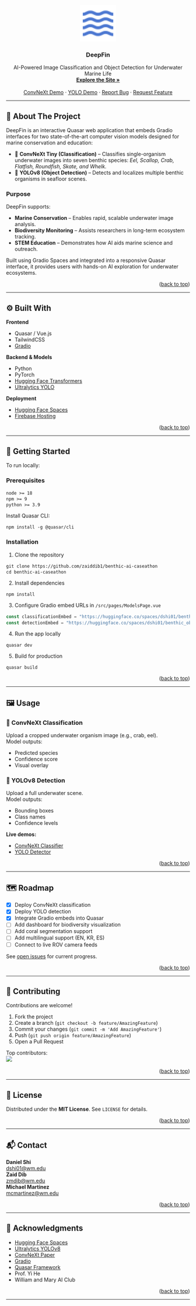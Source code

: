 <!-- Improved compatibility of back to top link: See: https://github.com/othneildrew/Best-README-Template/pull/73 -->
<a id="readme-top"></a>



<br />
<div align="center">
  <a href="https://ai-caseathon.web.app/">
    <img src="icons/waves.svg" alt="Logo" width="100" height="100">
  </a>

  <h3 align="center">DeepFin</h2>

  <p align="center">
    AI-Powered Image Classification and Object Detection for Underwater Marine Life
    <br />
    <a href="https://ai-caseathon.web.app/"><strong>Explore the Site »</strong></a>
    <br />
    <br />
    <a href="https://huggingface.co/spaces/dshi01/benthic_classification">ConvNeXt Demo</a>
    &middot;
    <a href="https://huggingface.co/spaces/dshi01/benthic_obj_detect">YOLO Demo</a>
    &middot;
    <a href="https://github.com/zaiddib1/benthic-ai-caseathon/issues/new?labels=bug">Report Bug</a>
    &middot;
    <a href="https://github.com/zaiddib1/benthic-ai-caseathon/issues/new?labels=enhancement">Request Feature</a>
  </p>
</div>

---

## 🧭 About The Project

DeepFin is an interactive Quasar web application that embeds Gradio interfaces for two state-of-the-art computer vision models designed for marine conservation and education:

- 🐠 **ConvNeXt Tiny (Classification)** – Classifies single-organism underwater images into seven benthic species: *Eel, Scallop, Crab, Flatfish, Roundfish, Skate, and Whelk.*
- 🦀 **YOLOv8 (Object Detection)** – Detects and localizes multiple benthic organisms in seafloor scenes.

### Purpose
DeepFin supports:
- **Marine Conservation** – Enables rapid, scalable underwater image analysis.
- **Biodiversity Monitoring** – Assists researchers in long-term ecosystem tracking.
- **STEM Education** – Demonstrates how AI aids marine science and outreach.

Built using Gradio Spaces and integrated into a responsive Quasar interface, it provides users with hands-on AI exploration for underwater ecosystems.

<p align="right">(<a href="#readme-top">back to top</a>)</p>

---

## ⚙️ Built With

**Frontend**
- Quasar / Vue.js  
- TailwindCSS  
- [Gradio]([url](https://gradio.app/))

**Backend & Models**
- Python  
- PyTorch  
- [Hugging Face Transformers]([url](https://huggingface.co/models))  
- [Ultralytics YOLO]([url](https://github.com/ultralytics/ultralytics)) 

**Deployment**
- [Hugging Face Spaces]([url](https://huggingface.co/spaces))  
- [Firebase Hosting]([url](https://firebase.google.com/docs/hosting))  

<p align="right">(<a href="#readme-top">back to top</a>)</p>

---

## 🚀 Getting Started

To run locally:

### Prerequisites
```
node >= 18
npm >= 9
python >= 3.9
```

Install Quasar CLI:
```
npm install -g @quasar/cli
```

### Installation

1. Clone the repository  
```
git clone https://github.com/zaiddib1/benthic-ai-caseathon
cd benthic-ai-caseathon
```

2. Install dependencies  
```
npm install
```

3. Configure Gradio embed URLs in `/src/pages/ModelsPage.vue`  
```js
const classificationEmbed = "https://huggingface.co/spaces/dshi01/benthic_classification";
const detectionEmbed = "https://huggingface.co/spaces/dshi01/benthic_obj_detect";
```

4. Run the app locally  
```
quasar dev
```

5. Build for production  
```
quasar build
```

<p align="right">(<a href="#readme-top">back to top</a>)</p>

---

## 🖼️ Usage

### 🔹 ConvNeXt Classification
Upload a cropped underwater organism image (e.g., crab, eel).  
Model outputs:
- Predicted species  
- Confidence score  
- Visual overlay  

### 🔹 YOLOv8 Detection
Upload a full underwater scene.  
Model outputs:
- Bounding boxes  
- Class names  
- Confidence levels  

**Live demos:**
- [ConvNeXt Classifier](https://huggingface.co/spaces/dshi01/benthic_classification)
- [YOLO Detector](https://huggingface.co/spaces/dshi01/benthic_obj_detect)

<p align="right">(<a href="#readme-top">back to top</a>)</p>

---

## 🗺️ Roadmap

- [x] Deploy ConvNeXt classification  
- [x] Deploy YOLO detection  
- [x] Integrate Gradio embeds into Quasar  
- [ ] Add dashboard for biodiversity visualization  
- [ ] Add coral segmentation support  
- [ ] Add multilingual support (EN, KR, ES)  
- [ ] Connect to live ROV camera feeds  

See [open issues](https://github.com/zaiddib1/benthic-ai-caseathon/issues) for current progress.

<p align="right">(<a href="#readme-top">back to top</a>)</p>

---

## 🤝 Contributing

Contributions are welcome!

1. Fork the project  
2. Create a branch (`git checkout -b feature/AmazingFeature`)  
3. Commit your changes (`git commit -m 'Add AmazingFeature'`)  
4. Push (`git push origin feature/AmazingFeature`)  
5. Open a Pull Request  

Top contributors:  
<a href="https://github.com/zaiddib1/benthic-ai-caseathon/graphs/contributors">
  <img src="https://contrib.rocks/image?repo=zaiddib1/benthic-ai-caseathon" />
</a>

<p align="right">(<a href="#readme-top">back to top</a>)</p>

---

## 📜 License

Distributed under the **MIT License**. See `LICENSE` for details.

<p align="right">(<a href="#readme-top">back to top</a>)</p>

---

## 📬 Contact

**Daniel Shi**  
dshi01@wm.edu <br> 
**Zaid Dib**<br>
zmdib@wm.edu<br>
**Michael Martinez**<br>
mcmartinez@wm.edu

<p align="right">(<a href="#readme-top">back to top</a>)</p>

---

## 🙏 Acknowledgments

- [Hugging Face Spaces](https://huggingface.co/spaces)  
- [Ultralytics YOLOv8](https://github.com/ultralytics/ultralytics)  
- [ConvNeXt Paper](https://arxiv.org/abs/2201.03545)  
- [Gradio](https://gradio.app)  
- [Quasar Framework](https://quasar.dev)  
- Prof. Yi He  
- William and Mary AI Club  

<p align="right">(<a href="#readme-top">back to top</a>)</p>

---

[contributors-shield]: https://img.shields.io/github/contributors/zaiddib1/benthic-ai-caseathon.svg?style=for-the-badge
[contributors-url]: https://github.com/zaiddib1/benthic-ai-caseathon/graphs/contributors
[forks-shield]: https://img.shields.io/github/forks/zaiddib1/benthic-ai-caseathon.svg?style=for-the-badge
[forks-url]: https://github.com/zaiddib1/benthic-ai-caseathon/network/members
[stars-shield]: https://img.shields.io/github/stars/zaiddib1/benthic-ai-caseathon.svg?style=for-the-badge
[stars-url]: https://github.com/zaiddib1/benthic-ai-caseathon/stargazers
[issues-shield]: https://img.shields.io/github/issues/zaiddib1/benthic-ai-caseathon.svg?style=for-the-badge
[issues-url]: https://github.com/zaiddib1/benthic-ai-caseathon/issues
[license-shield]: https://img.shields.io/github/license/zaiddib1/benthic-ai-caseathon.svg?style=for-the-badge
[license-url]: https://github.com/zaiddib1/benthic-ai-caseathon/blob/master/LICENSE.txt
[linkedin-shield]: https://img.shields.io/badge/-LinkedIn-black.svg?style=for-the-badge&logo=linkedin&colorB=555
[linkedin-url]: https://linkedin.com/in/danielhshi
